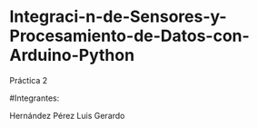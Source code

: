 # Integraci-n-de-Sensores-y-Procesamiento-de-Datos-con-Arduino-Python
Práctica 2


#Integrantes: 

Hernández Pérez Luis Gerardo
